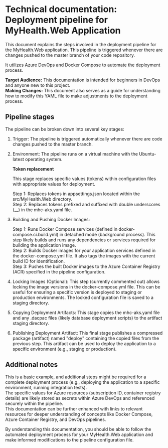 <h1> Technical documentation: Deployment pipeline for MyHealth.Web Application </h1>

This document explains the steps involved in the deployment pipeline for the MyHealth.Web application. This pipeline is triggered whenever there are changes pushed to the master branch of your code repository. 

It utilizes Azure DevOps and Docker Compose to automate the deployment process.

**Target Audience:** This documentation is intended for beginners in DevOps and anyone new to this project. <br />
**Making Changes:** This document also serves as a guide for understanding how to modify this YAML file to make adjustments to the deployment process. <br />

<h2> Pipeline stages </h2>

The pipeline can be broken down into several key stages:

1. Trigger: The pipeline is triggered automatically whenever there are code changes pushed to the master branch. <br />
2. Environment: The pipeline runs on a virtual machine with the Ubuntu-latest operating system. <br />

    **Token replacement**
   
    This stage replaces specific values (tokens) within configuration files with appropriate values for deployment. <br />

    Step 1: Replaces tokens in appsettings.json located within the src/MyHealth.Web directory. <br />
    Step 2: Replaces tokens prefixed and suffixed with double underscores (__) in the mhc-aks.yaml file. <br />

4. Building and Pushing Docker Images:

    Step 1: Runs Docker Compose services (defined in docker-compose.ci.build.yml) in detached mode (background process). This step likely builds and runs any dependencies or services required for building the application image. <br />
    Step 2: Builds Docker images for your application services defined in the docker-compose.yml file. It also tags the images with the current build ID for identification. <br />
    Step 3: Pushes the built Docker images to the Azure Container Registry (ACR) specified in the pipeline configuration. <br />

6. Locking Images (Optional):
This step (currently commented out) allows locking the image versions in the docker-compose.yml file. This can be useful for ensuring a specific version is deployed to staging or production environments. The locked configuration file is saved to a staging directory. <br />

7. Copying Deployment Artifacts:
This stage copies the mhc-aks.yaml file and any .dacpac files (likely database deployment scripts) to the artifact staging directory. <br />

8. Publishing Deployment Artifact:
This final stage publishes a compressed package (artifact) named "deploy" containing the copied files from the previous step. This artifact can be used to deploy the application to a specific environment (e.g., staging or production). <br />

<h2> Additional notes </h2>
This is a basic example, and additional steps might be required for a complete deployment process (e.g., deploying the application to a specific environment, running integration tests). <br />
The specific values for Azure resources (subscription ID, container registry details) are likely stored as secrets within Azure DevOps and referenced securely within the pipeline. <br />
This documentation can be further enhanced with links to relevant resources for deeper understanding of concepts like Docker Compose, Azure Container Registry, and DevOps pipelines. <br />

By understanding this documentation, you should be able to follow the automated deployment process for your MyHealth.Web application and make informed modifications to the pipeline configuration file. <br />
